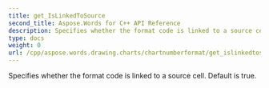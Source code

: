 ```yaml
---
title: get_IsLinkedToSource
second_title: Aspose.Words for C++ API Reference
description: Specifies whether the format code is linked to a source cell. Default is true. 
type: docs
weight: 0
url: /cpp/aspose.words.drawing.charts/chartnumberformat/get_islinkedtosource/
---
```


Specifies whether the format code is linked to a source cell. Default is true. 

